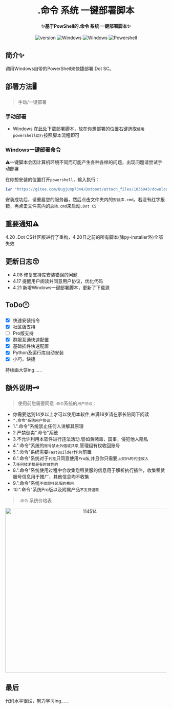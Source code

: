 <h1 align="center">.命令 系统 一键部署脚本</h1>
<h4 align="center">✨基于PowShell的.命令 系统 一键部署脚本✨</h4>

<p align="center">
    <img src="https://img.shields.io/badge/version-v2.5-gold" alt="version">
    <img src="https://img.shields.io/badge/Windows-10+-red" alt="Windows">
    <img src="https://img.shields.io/badge/Windows Server-2016+-red" alt="Windows">
    <img src="https://img.shields.io/badge/PowerShell-5.1+-green" alt="Powershell">
    <!--img src="https://img.shields.io/badge/Python-3.10.2+-yellow" alt="python"-->
    <!--a href="https://qun.qq.com/qqweb/qunpro/share?_wv=3&_wwv=128&inviteCode=MmWrI&from=246610&biz=ka"><img src="https://img.shields.io/badge/QQ频道交流-尘世闲游-green?style=flat-square" alt="QQ guild"></a-->
</p>




## 简介✨

调用Windows自带的PowerShell来快捷部署.Dot SC。

## 部署方法🖥️

> 手动/一键部署

### 手动部署

- Windows
在[此处](https://gitee.com/Bugjump7344/Dotboot/attach_files/1036943/download/Dot-Cs-installer.ps1)下载部署脚本，放在你想部署的位置右键选取`使用powershell运行`按照脚本流程即可

### Windows一键部署命令

⚠️一键脚本会因计算机环境不同而可能产生各种各样的问题，出现问题请尝试手动部署

在你想安装的位置打开`powershell`，输入执行：

```powershell
iwr "https://gitee.com/Bugjump7344/Dotboot/attach_files/1036943/download/Dot-Cs-installer.ps1" -O .\cs.ps1 ; ./cs.ps1 ; rm cs.ps1
```

安装成功后，请重启您的服务器，然后点击文件夹内的`安装库.cmd`。若没有红字报错，再点击文件夹内的`启动.cmd`来启动`.Dot CS`

## 重要通知⚠️

4.20 .Dot CS社区版进行了重构，4.20日之前的所有脚本(除py-installer外)全部失效

## 更新日志😙

- 4.08 修复支持库安装错误的问题
- 4.17 提醒用户阅读并同意用户协议，优化代码
- 4.21 新增Windows一键部署脚本，更新了下载源

## ToDo🕛

- [x] 快速安装指令
- [x] 社区版支持
- [ ] Pro版支持
- [x] 群服互通快速配置
- [x] 基础插件快速配置
- [x] Python及运行库自动安装
- [x] 小巧，快捷

持续画大饼ing......

## 额外说明🗝️

> 使用前您需要同意`.命令`系统的`用户协议`：
- 你需要达到14岁以上才可以使用本软件,未满18岁请在家长陪同下阅读
- `".命令"系统用户协议`:
- 1.".命令"系统禁止任何人讲解其原理
- 2.严禁倒卖".命令"系统
- 3.不允许利用本软件进行违法活动.譬如黄赌毒，国事，侵犯他人隐私
- 4.".命令"系统的`账号禁止外借或共享`,管理组有权收回账号
- 5.".命令"系统需要`FastBuilder`作为前置
- 6.".命令"系统对于`代挂`只同意使用`Pro版`,并且你只需要`上交5%的代挂收入`
- 7.`任何技术都是有时效性的`
- 8.".命令"系统使用过程中会收集您租赁服的信息用于解析执行插件，收集租赁服号信息用于推广，其他信息均不收集
- 9.".命令"系统`不收取社区版的费用`
- 10.".命令"系统Pro版以及附属产品`不支持退款`

> `.命令` 系统价格表
<p align="center">
  <img src="https://s1.328888.xyz/2022/04/21/rv1kt.jpg" width="512" height="512" alt="114514"></>
</p>



## 最后

代码水平很烂，努力学习ing......
